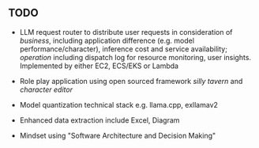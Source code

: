 ## TODO

- LLM request router to distribute user requests in consideration of *business*, including application difference (e.g. model performance/character), inference cost and service availability; *operation* including dispatch log for resource monitoring, user insights. Implemented by either EC2, ECS/EKS or Lambda

- Role play application using open sourced framework *silly tavern* and *character editor*

- Model quantization technical stack e.g. llama.cpp, exllamav2

- Enhanced data extraction include Excel, Diagram

- Mindset using "Software Architecture and Decision Making"

